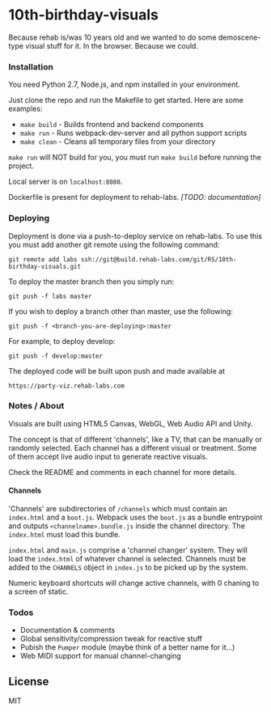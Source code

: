 # 10th-birthday-visuals

Because rehab is/was 10 years old and we wanted to do some demoscene-type
visual stuff for it.  In the browser.  Because we could.

### Installation

You need Python 2.7, Node.js, and npm installed in your environment.

Just clone the repo and run the Makefile to get started. Here are some
examples:

  * `make build` - Builds frontend and backend components
  * `make run` - Runs webpack-dev-server and all python support scripts
  * `make clean` - Cleans all temporary files from your directory

`make run` will NOT build for you, you must run `make build` before running
the project.

Local server is on `localhost:8080`.

Dockerfile is present for deployment to rehab-labs. _[TODO: documentation]_

### Deploying

Deployment is done via a push-to-deploy service on rehab-labs. To use this
you must add another git remote using the following command:

`git remote add labs ssh://git@build.rehab-labs.com/git/RS/10th-birthday-visuals.git`

To deploy the master branch then you simply run:

`git push -f labs master`

If you wish to deploy a branch other than master, use the following:

`git push -f <branch-you-are-deploying>:master`

For example, to deploy develop:

`git push -f develop:master`

The deployed code will be built upon push and made available at

`https://party-viz.rehab-labs.com`

### Notes / About

Visuals are built using HTML5 Canvas, WebGL, Web Audio API and Unity.

The concept is that of different 'channels', like a TV, that can be manually
or randomly selected.  Each channel has a different visual or treatment.
Some of them accept live audio input to generate reactive visuals.

Check the README and comments in each channel for more details.

#### Channels

'Channels' are subdirectories of `/channels` which must contain an `index.html` and a `boot.js`.
Webpack uses the `boot.js` as a bundle entrypoint and outputs `<channelname>.bundle.js` inside the channel
directory.  The `index.html` must load this bundle.

`index.html` and `main.js` comprise a 'channel changer' system.  They will load the 
`index.html` of whatever channel is selected.  Channels must be added to the `CHANNELS` object 
in `index.js` to be picked up by the system.

Numeric keyboard shortcuts will change active channels, with 0 chaning to a screen of static.

### Todos

 - Documentation & comments
 - Global sensitivity/compression tweak for reactive stuff
 - Pubish the `Pumper` module (maybe think of a better name for it...)
 - Web MIDI support for manual channel-changing

License
----

MIT
